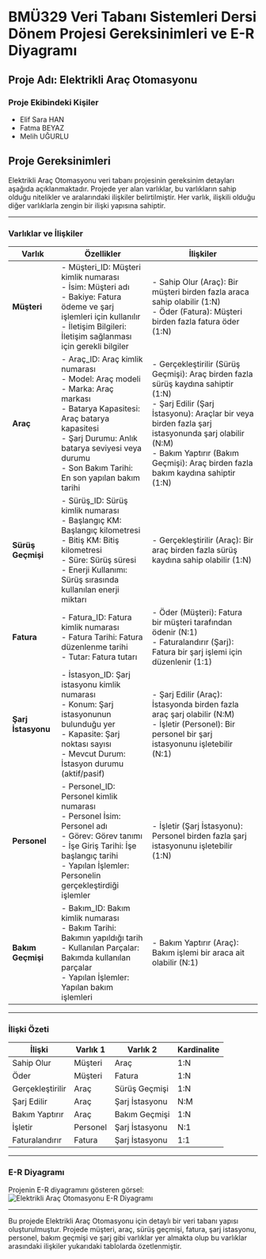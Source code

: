 # BMÜ329 Veri Tabanı Sistemleri Dersi Dönem Projesi Gereksinimleri ve E-R Diyagramı

## Proje Adı: Elektrikli Araç Otomasyonu

### Proje Ekibindeki Kişiler
- Elif Sara HAN
- Fatma BEYAZ
- Melih UĞURLU

## Proje Gereksinimleri

Elektrikli Araç Otomasyonu veri tabanı projesinin gereksinim detayları aşağıda açıklanmaktadır. Projede yer alan varlıklar, bu varlıkların sahip olduğu nitelikler ve aralarındaki ilişkiler belirtilmiştir. Her varlık, ilişkili olduğu diğer varlıklarla zengin bir ilişki yapısına sahiptir.

---

### Varlıklar ve İlişkiler

| Varlık | Özellikler | İlişkiler |
|--------|------------|-----------|
| **Müşteri** | - Müşteri_ID: Müşteri kimlik numarası <br> - İsim: Müşteri adı <br> - Bakiye: Fatura ödeme ve şarj işlemleri için kullanılır <br> - İletişim Bilgileri: İletişim sağlanması için gerekli bilgiler | - Sahip Olur (Araç): Bir müşteri birden fazla araca sahip olabilir (1:N) <br> - Öder (Fatura): Müşteri birden fazla fatura öder (1:N) |
| **Araç** | - Araç_ID: Araç kimlik numarası <br> - Model: Araç modeli <br> - Marka: Araç markası <br> - Batarya Kapasitesi: Araç batarya kapasitesi <br> - Şarj Durumu: Anlık batarya seviyesi veya durumu <br> - Son Bakım Tarihi: En son yapılan bakım tarihi | - Gerçekleştirilir (Sürüş Geçmişi): Araç birden fazla sürüş kaydına sahiptir (1:N) <br> - Şarj Edilir (Şarj İstasyonu): Araçlar bir veya birden fazla şarj istasyonunda şarj olabilir (N:M) <br> - Bakım Yaptırır (Bakım Geçmişi): Araç birden fazla bakım kaydına sahiptir (1:N) |
| **Sürüş Geçmişi** | - Sürüş_ID: Sürüş kimlik numarası <br> - Başlangıç KM: Başlangıç kilometresi <br> - Bitiş KM: Bitiş kilometresi <br> - Süre: Sürüş süresi <br> - Enerji Kullanımı: Sürüş sırasında kullanılan enerji miktarı | - Gerçekleştirilir (Araç): Bir araç birden fazla sürüş kaydına sahip olabilir (1:N) |
| **Fatura** | - Fatura_ID: Fatura kimlik numarası <br> - Fatura Tarihi: Fatura düzenlenme tarihi <br> - Tutar: Fatura tutarı | - Öder (Müşteri): Fatura bir müşteri tarafından ödenir (N:1) <br> - Faturalandırır (Şarj): Fatura bir şarj işlemi için düzenlenir (1:1) |
| **Şarj İstasyonu** | - İstasyon_ID: Şarj istasyonu kimlik numarası <br> - Konum: Şarj istasyonunun bulunduğu yer <br> - Kapasite: Şarj noktası sayısı <br> - Mevcut Durum: İstasyon durumu (aktif/pasif) | - Şarj Edilir (Araç): İstasyonda birden fazla araç şarj olabilir (N:M) <br> - İşletir (Personel): Bir personel bir şarj istasyonunu işletebilir (N:1) |
| **Personel** | - Personel_ID: Personel kimlik numarası <br> - Personel İsim: Personel adı <br> - Görev: Görev tanımı <br> - İşe Giriş Tarihi: İşe başlangıç tarihi <br> - Yapılan İşlemler: Personelin gerçekleştirdiği işlemler | - İşletir (Şarj İstasyonu): Personel birden fazla şarj istasyonunu işletebilir (1:N) |
| **Bakım Geçmişi** | - Bakım_ID: Bakım kimlik numarası <br> - Bakım Tarihi: Bakımın yapıldığı tarih <br> - Kullanılan Parçalar: Bakımda kullanılan parçalar <br> - Yapılan İşlemler: Yapılan bakım işlemleri | - Bakım Yaptırır (Araç): Bakım işlemi bir araca ait olabilir (N:1) |

---

### İlişki Özeti

| İlişki | Varlık 1 | Varlık 2 | Kardinalite |
|--------|----------|----------|-------------|
| Sahip Olur | Müşteri | Araç | 1:N |
| Öder | Müşteri | Fatura | 1:N |
| Gerçekleştirilir | Araç | Sürüş Geçmişi | 1:N |
| Şarj Edilir | Araç | Şarj İstasyonu | N:M |
| Bakım Yaptırır | Araç | Bakım Geçmişi | 1:N |
| İşletir | Personel | Şarj İstasyonu | N:1 |
| Faturalandırır | Fatura | Şarj İstasyonu | 1:1 |

---

### E-R Diyagramı

Projenin E-R diyagramını gösteren görsel:
![Elektrikli Araç Otomasyonu E-R Diyagramı](https://github.com/user-attachments/assets/3343f9b8-913a-41e5-89df-df081059cb97)

---

Bu projede Elektrikli Araç Otomasyonu için detaylı bir veri tabanı yapısı oluşturulmuştur. Projede müşteri, araç, sürüş geçmişi, fatura, şarj istasyonu, personel, bakım geçmişi ve şarj gibi varlıklar yer almakta olup bu varlıklar arasındaki ilişkiler yukarıdaki tablolarda özetlenmiştir.

